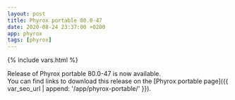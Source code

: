 ```yaml
---
layout: post
title: Phyrox portable 80.0-47
date: 2020-08-24 23:37:00 +0200
app: phyrox
tags: [phyrox]
---
```

{% include vars.html %}

Release of Phyrox portable 80.0-47 is now available.<br />
You can find links to download this release on the [Phyrox portable page]({{ var_seo_url | append: '/app/phyrox-portable/' }}).
